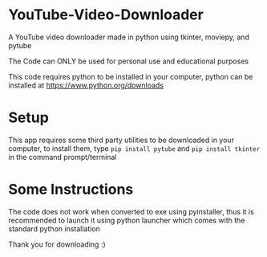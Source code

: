 # YouTube-Video-Downloader
A YouTube video downloader made in python using tkinter, moviepy, and pytube

The Code can ONLY be used for personal use and educational purposes

This code requires python to be installed in your computer, python can be installed at https://www.python.org/downloads

# Setup
This app requires some third party utilities to be downloaded in your computer, to install them, type `pip install pytube` and `pip install tkinter` in the command prompt/terminal

# Some Instructions
The code does not work when converted to exe using pyinstaller, thus it is recommended to launch it using python launcher which comes with the standard python installation

Thank you for downloading :)
